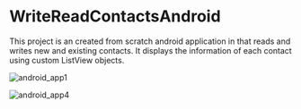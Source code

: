 # WriteReadContactsAndroid

This project is an created from scratch android application in that reads and writes new and existing contacts. It displays the information of each contact using custom ListView objects.

![android_app1](https://user-images.githubusercontent.com/60022073/89164112-a4f16f80-d544-11ea-8075-2905f3f3a97a.PNG)

![android_app4](https://user-images.githubusercontent.com/60022073/89164150-b63a7c00-d544-11ea-907d-8e4baf8082e3.png)


